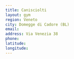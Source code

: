 ```yaml
---
title: Canisciolti
layout: gym
region: Veneto
city: Domegge di Cadore (BL)
email: 
address: Via Venezia 38
phone: 
latitude: 
longitude: 
---
```


